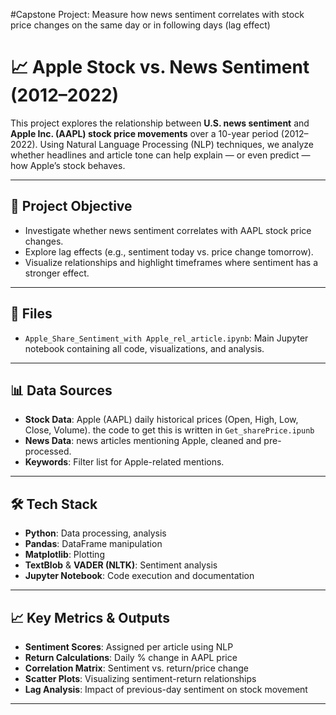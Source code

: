 #Capstone Project: Measure how news sentiment correlates with stock price changes on the same day or in following days (lag effect)
# 📈 Apple Stock vs. News Sentiment (2012–2022)

This project explores the relationship between **U.S. news sentiment** and **Apple Inc. (AAPL) stock price movements** over a 10-year period (2012–2022). Using Natural Language Processing (NLP) techniques, we analyze whether headlines and article tone can help explain — or even predict — how Apple’s stock behaves.

---

## 🧠 Project Objective

- Investigate whether news sentiment correlates with AAPL stock price changes.
- Explore lag effects (e.g., sentiment today vs. price change tomorrow).
- Visualize relationships and highlight timeframes where sentiment has a stronger effect.

---

## 📁 Files

- `Apple_Share_Sentiment_with Apple_rel_article.ipynb`: Main Jupyter notebook containing all code, visualizations, and analysis.

---

## 📊 Data Sources

- **Stock Data**: Apple (AAPL) daily historical prices (Open, High, Low, Close, Volume). the code to get this is written in `Get_sharePrice.ipunb`
- **News Data**: news articles mentioning Apple, cleaned and pre-processed.
- **Keywords**: Filter list for Apple-related mentions.

---

## 🛠️ Tech Stack

- **Python**: Data processing, analysis
- **Pandas**: DataFrame manipulation
- **Matplotlib**: Plotting
- **TextBlob** & **VADER (NLTK)**: Sentiment analysis
- **Jupyter Notebook**: Code execution and documentation

---

## 📈 Key Metrics & Outputs

- **Sentiment Scores**: Assigned per article using NLP
- **Return Calculations**: Daily % change in AAPL price
- **Correlation Matrix**: Sentiment vs. return/price change
- **Scatter Plots**: Visualizing sentiment-return relationships
- **Lag Analysis**: Impact of previous-day sentiment on stock movement

---

##
